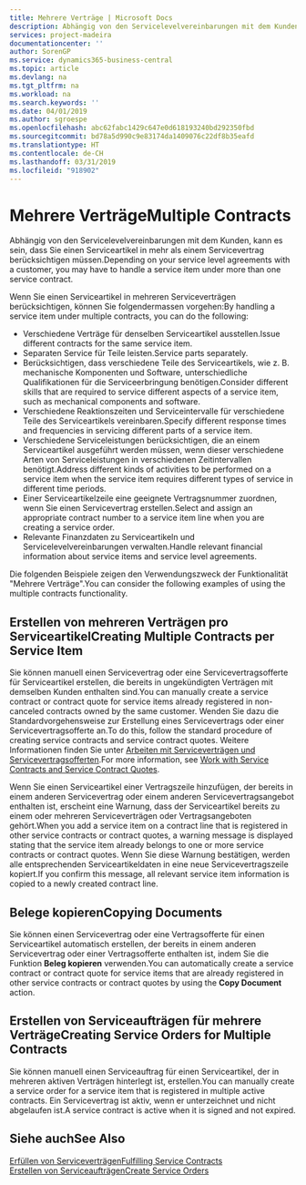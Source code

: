 ```yaml
---
title: Mehrere Verträge | Microsoft Docs
description: Abhängig von den Servicelevelvereinbarungen mit dem Kunden, kann es sein, dass Sie einen Serviceartikel in mehr als einem Servicevertrag berücksichtigen müssen.
services: project-madeira
documentationcenter: ''
author: SorenGP
ms.service: dynamics365-business-central
ms.topic: article
ms.devlang: na
ms.tgt_pltfrm: na
ms.workload: na
ms.search.keywords: ''
ms.date: 04/01/2019
ms.author: sgroespe
ms.openlocfilehash: abc62fabc1429c647e0d618193240bd292350fbd
ms.sourcegitcommit: bd78a5d990c9e83174da1409076c22df8b35eafd
ms.translationtype: HT
ms.contentlocale: de-CH
ms.lasthandoff: 03/31/2019
ms.locfileid: "918902"
---
```

# <a name="multiple-contracts"></a><span data-ttu-id="92967-103">Mehrere Verträge</span><span class="sxs-lookup"><span data-stu-id="92967-103">Multiple Contracts</span></span>
<span data-ttu-id="92967-104">Abhängig von den Servicelevelvereinbarungen mit dem Kunden, kann es sein, dass Sie einen Serviceartikel in mehr als einem Servicevertrag berücksichtigen müssen.</span><span class="sxs-lookup"><span data-stu-id="92967-104">Depending on your service level agreements with a customer, you may have to handle a service item under more than one service contract.</span></span>  
  
<span data-ttu-id="92967-105">Wenn Sie einen Serviceartikel in mehreren Serviceverträgen berücksichtigen, können Sie folgendermassen vorgehen:</span><span class="sxs-lookup"><span data-stu-id="92967-105">By handling a service item under multiple contracts, you can do the following:</span></span>  
  
* <span data-ttu-id="92967-106">Verschiedene Verträge für denselben Serviceartikel ausstellen.</span><span class="sxs-lookup"><span data-stu-id="92967-106">Issue different contracts for the same service item.</span></span>  
* <span data-ttu-id="92967-107">Separaten Service für Teile leisten.</span><span class="sxs-lookup"><span data-stu-id="92967-107">Service parts separately.</span></span>  
* <span data-ttu-id="92967-108">Berücksichtigen, dass verschiedene Teile des Serviceartikels, wie z. B. mechanische Komponenten und Software, unterschiedliche Qualifikationen für die Serviceerbringung benötigen.</span><span class="sxs-lookup"><span data-stu-id="92967-108">Consider different skills that are required to service different aspects of a service item, such as mechanical components and software.</span></span>  
* <span data-ttu-id="92967-109">Verschiedene Reaktionszeiten und Serviceintervalle für verschiedene Teile des Serviceartikels vereinbaren.</span><span class="sxs-lookup"><span data-stu-id="92967-109">Specify different response times and frequencies in servicing different parts of a service item.</span></span>  
* <span data-ttu-id="92967-110">Verschiedene Serviceleistungen berücksichtigen, die an einem Serviceartikel ausgeführt werden müssen, wenn dieser verschiedene Arten von Serviceleistungen in verschiedenen Zeitintervallen benötigt.</span><span class="sxs-lookup"><span data-stu-id="92967-110">Address different kinds of activities to be performed on a service item when the service item requires different types of service in different time periods.</span></span>  
* <span data-ttu-id="92967-111">Einer Serviceartikelzeile eine geeignete Vertragsnummer zuordnen, wenn Sie einen Servicevertrag erstellen.</span><span class="sxs-lookup"><span data-stu-id="92967-111">Select and assign an appropriate contract number to a service item line when you are creating a service order.</span></span>  
* <span data-ttu-id="92967-112">Relevante Finanzdaten zu Serviceartikeln und Servicelevelvereinbarungen verwalten.</span><span class="sxs-lookup"><span data-stu-id="92967-112">Handle relevant financial information about service items and service level agreements.</span></span>  
  
<span data-ttu-id="92967-113">Die folgenden Beispiele zeigen den Verwendungszweck der Funktionalität "Mehrere Verträge".</span><span class="sxs-lookup"><span data-stu-id="92967-113">You can consider the following examples of using the multiple contracts functionality.</span></span>  
  
## <a name="creating-multiple-contracts-per-service-item"></a><span data-ttu-id="92967-114">Erstellen von mehreren Verträgen pro Serviceartikel</span><span class="sxs-lookup"><span data-stu-id="92967-114">Creating Multiple Contracts per Service Item</span></span>  
<span data-ttu-id="92967-115">Sie können manuell einen Servicevertrag oder eine Servicevertragsofferte für Serviceartikel erstellen, die bereits in ungekündigten Verträgen mit demselben Kunden enthalten sind.</span><span class="sxs-lookup"><span data-stu-id="92967-115">You can manually create a service contract or contract quote for service items already registered in non-canceled contracts owned by the same customer.</span></span> <span data-ttu-id="92967-116">Wenden Sie dazu die Standardvorgehensweise zur Erstellung eines Servicevertrags oder einer Servicevertragsofferte an.</span><span class="sxs-lookup"><span data-stu-id="92967-116">To do this, follow the standard procedure of creating service contracts and service contract quotes.</span></span> <span data-ttu-id="92967-117">Weitere Informationen finden Sie unter [Arbeiten mit Serviceverträgen und Servicevertragsofferten](service-how-to-create-service-contracts-and-service-contract-quotes.md).</span><span class="sxs-lookup"><span data-stu-id="92967-117">For more information, see [Work with Service Contracts and Service Contract Quotes](service-how-to-create-service-contracts-and-service-contract-quotes.md).</span></span>  
  
<span data-ttu-id="92967-118">Wenn Sie einen Serviceartikel einer Vertragszeile hinzufügen, der bereits in einem anderen Servicevertrag oder einem anderen Servicevertragsangebot enthalten ist, erscheint eine Warnung, dass der Serviceartikel bereits zu einem oder mehreren Serviceverträgen oder Vertragsangeboten gehört.</span><span class="sxs-lookup"><span data-stu-id="92967-118">When you add a service item on a contract line that is registered in other service contracts or contract quotes, a warning message is displayed stating that the service item already belongs to one or more service contracts or contract quotes.</span></span> <span data-ttu-id="92967-119">Wenn Sie diese Warnung bestätigen, werden alle entsprechenden Serviceartikeldaten in eine neue Servicevertragszeile kopiert.</span><span class="sxs-lookup"><span data-stu-id="92967-119">If you confirm this message, all relevant service item information is copied to a newly created contract line.</span></span>  
  
## <a name="copying-documents"></a><span data-ttu-id="92967-120">Belege kopieren</span><span class="sxs-lookup"><span data-stu-id="92967-120">Copying Documents</span></span>  
<span data-ttu-id="92967-121">Sie können einen Servicevertrag oder eine Vertragsofferte für einen Serviceartikel automatisch erstellen, der bereits in einem anderen Servicevertrag oder einer Vertragsofferte enthalten ist, indem Sie die Funktion **Beleg kopieren** verwenden.</span><span class="sxs-lookup"><span data-stu-id="92967-121">You can automatically create a service contract or contract quote for service items that are already registered in other service contracts or contract quotes by using the **Copy Document** action.</span></span>  
  
## <a name="creating-service-orders-for-multiple-contracts"></a><span data-ttu-id="92967-122">Erstellen von Serviceaufträgen für mehrere Verträge</span><span class="sxs-lookup"><span data-stu-id="92967-122">Creating Service Orders for Multiple Contracts</span></span>  
<span data-ttu-id="92967-123">Sie können manuell einen Serviceauftrag für einen Serviceartikel, der in mehreren aktiven Verträgen hinterlegt ist, erstellen.</span><span class="sxs-lookup"><span data-stu-id="92967-123">You can manually create a service order for a service item that is registered in multiple active contracts.</span></span> <span data-ttu-id="92967-124">Ein Servicevertrag ist aktiv, wenn er unterzeichnet und nicht abgelaufen ist.</span><span class="sxs-lookup"><span data-stu-id="92967-124">A service contract is active when it is signed and not expired.</span></span>  
  
## <a name="see-also"></a><span data-ttu-id="92967-125">Siehe auch</span><span class="sxs-lookup"><span data-stu-id="92967-125">See Also</span></span>  
[<span data-ttu-id="92967-126">Erfüllen von Serviceverträgen</span><span class="sxs-lookup"><span data-stu-id="92967-126">Fulfilling Service Contracts</span></span>](service-fulfill-service-contracts.md)  
[<span data-ttu-id="92967-127">Erstellen von Serviceaufträgen</span><span class="sxs-lookup"><span data-stu-id="92967-127">Create Service Orders</span></span>](service-how-to-create-service-orders.md)  
